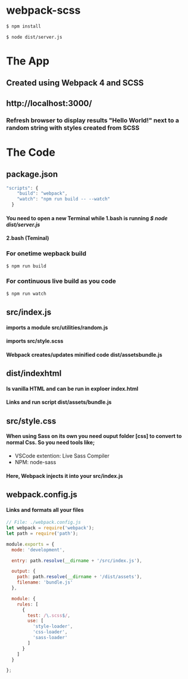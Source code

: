# webpack-scss

```bash
$ npm install
```
```bash
$ node dist/server.js
```

# The App
## Created using Webpack 4 and SCSS
## http://localhost:3000/
### Refresh browser to display results "Hello World!" next to a random string with styles created from SCSS

# The Code
## package.json
```js
"scripts": {
    "build": "webpack",
    "watch": "npm run build -- --watch"
  }
```
#### You need to open a new Terminal while 1.bash is running *$ node dist/server.js*
#### 2.bash (Teminal)
### For onetime wepback build
```bash
$ npm run build
```
### For continuous live build as you code
```bash
$ npm run watch
```

## src/index.js
#### imports a module src/utilities/random.js
#### imports src/style.scss
#### Webpack creates/updates minified code dist/assetsbundle.js

## dist/indexhtml
#### Is vanilla HTML and can be run in exploer index.html
#### Links and run script dist/assets/bundle.js

## src/style.css
#### When using Sass on its own you need ouput folder [css] to convert to normal Css. So you need tools like;
* VSCode extention: Live Sass Compiler
* NPM: node-sass
#### Here, Webpack injects it into your src/index.js

## webpack.config.js
#### Links and formats all your files
```js
// File: ./webpack.config.js
let webpack = require('webpack');
let path = require('path');

module.exports = {
  mode: 'development',

  entry: path.resolve(__dirname + '/src/index.js'),

  output: {
    path: path.resolve(__dirname + '/dist/assets'),
    filename: 'bundle.js'
  },

  module: {
    rules: [
      {
        test: /\.scss$/,
        use: [
          'style-loader',
          'css-loader',
          'sass-loader'
        ]
      }
    ]
  }

};
```

